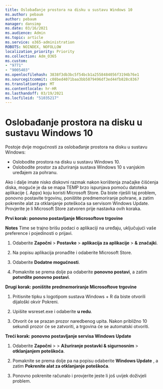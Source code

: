 ```yaml
---
title: Oslobađanje prostora na disku u sustavu Windows 10
ms.author: pebaum
author: pebaum
manager: dansimp
ms.date: 03/16/2021
ms.audience: Admin
ms.topic: article
ms.service: o365-administration
ROBOTS: NOINDEX, NOFOLLOW
localization_priority: Priority
ms.collection: Adm_O365
ms.custom:
- "9771"
- "9005403"
ms.openlocfilehash: 3838f3db3bc5f54bcb1a2558484056f3194b76e1
ms.sourcegitcommit: c08bed4071baa3bb5879496df3ed44fb828c8367
ms.translationtype: MT
ms.contentlocale: hr-HR
ms.lasthandoff: 03/19/2021
ms.locfileid: "51035217"
---
```

# <a name="free-up-drive-space-in-windows-10"></a>Oslobađanje prostora na disku u sustavu Windows 10

Postoje dvije mogućnosti za oslobađanje prostora na disku u sustavu Windows:

- Oslobodite prostora na disku u sustavu Windows 10.
- Oslobodite prostor za ažuriranja sustava Windows 10 s vanjskim uređajem za pohranu.

Ako i dalje imate nisko diskovni razmak nakon korištenja značajke čišćenja diska, moguće je da se mapa TEMP brzo ispunjava pomoću datoteka aplikacije (. Appx) koju koristi Microsoft Store. Da biste riješili taj problem, ponovno postavite trgovinu, poništite predmemoriranje pohrane, a zatim pokrenite alat za otklanjanje poteškoća sa servisom Windows Update. Provjerite je li Microsoft Store zatvoren prije nastavka ovih koraka.

**Prvi korak: ponovno postavljanje Microsoftove trgovine**

**Notes** Time se trajno brišu podaci o aplikaciji na uređaju, uključujući vaše preference i pojedinosti o prijavi.

1. Odaberite **Započni**  >  **Postavke**  >  **aplikacija za aplikacije**  >  **& značajki**.

1. Na popisu aplikacija pronađite i odaberite Microsoft Store.

1. Odaberite **Dodatne mogućnosti**.

1. Pomaknite se prema dolje pa odaberite **ponovno postavi**, a zatim **potvrdite ponovno postavi**.

**Drugi korak: poništite predmemoriranje Microsoftove trgovine**

1. Pritisnite tipku s logotipom sustava Windows + R da biste otvorili dijaloški okvir Pokreni.

1. Upišite wsreset.exe i odaberite **u redu**.

1. Otvorit će se prazan prozor naredbenog upita. Nakon približno 10 sekundi prozor će se zatvoriti, a trgovina će se automatski otvoriti.

**Treći korak: ponovno postavljanje servisa Windows Update**

1. Odaberite **Započni**  >    >  **Ažuriranje postavki & sigurnosnim**  >  **otklanjanjem poteškoća**.

1. Pomaknite se prema dolje pa na popisu odaberite **Windows Update** , a zatim **Pokrenite alat za otklanjanje poteškoća**.

1. Ponovno pokrenite računalo i provjerite jeste li još uvijek doživjeli problem.

